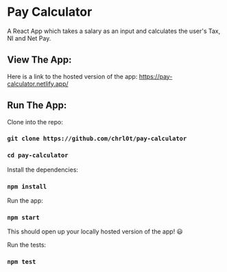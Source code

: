 # Pay Calculator

A React App which takes a salary as an input and calculates the user's Tax, NI and Net Pay.

## View The App:

Here is a link to the hosted version of the app: https://pay-calculator.netlify.app/

## Run The App:

Clone into the repo:

### `git clone https://github.com/chrl0t/pay-calculator`

### `cd pay-calculator`

Install the dependencies:

### `npm install`

Run the app:

### `npm start`

This should open up your locally hosted version of the app! 😃

Run the tests:

### `npm test`
